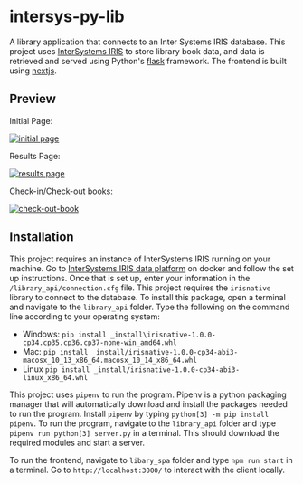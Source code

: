 # intersys-py-lib
A library application that connects to an Inter Systems IRIS database. This project uses [InterSystems IRIS](http://intersystems.com/iris) to store library book data, and data is retrieved and served using Python's [flask](https://flask.palletsprojects.com/en/1.1.x/) framework. The frontend is built using [nextjs](https://nextjs.org).

## Preview

Initial Page:

[![initial page](https://i.postimg.cc/1tP9JrCf/Screen-Shot-2021-02-20-at-2-53-33-PM.png)](https://postimg.cc/9485fZjh)

Results Page:

[![results page](https://i.postimg.cc/qRNYB9n5/Screen-Shot-2021-02-25-at-1-20-30-PM.png)](https://postimg.cc/YGw8bDd6)

Check-in/Check-out books:

[![check-out-book](https://i.postimg.cc/tC3cgdZp/Screen-Shot-2021-02-25-at-1-23-04-PM.png)](https://postimg.cc/rKpjnrNP)

## Installation

This project requires an instance of InterSystems IRIS running on your machine. Go to [InterSystems IRIS data platform](https://hub.docker.com/_/intersystems-iris-data-platform) on docker and follow the set up instructions. Once that is set up, enter your information in the `/library_api/connection.cfg` file. This project requires the `irisnative` library to connect to the database. To install this package, open a terminal and navigate to the `library_api` folder. Type the following on the command line according to your operating system:
  - Windows: `pip install _install\irisnative-1.0.0-cp34.cp35.cp36.cp37-none-win_amd64.whl`
  - Mac: `pip install _install/irisnative-1.0.0-cp34-abi3-macosx_10_13_x86_64.macosx_10_14_x86_64.whl`
  - Linux `pip install _install/irisnative-1.0.0-cp34-abi3-linux_x86_64.whl`

This project uses `pipenv` to run the program. Pipenv is a python packaging manager that will automatically download and install the packages needed to run the program. Install `pipenv` by typing `python[3] -m pip install pipenv`. To run the program, navigate to the `library_api` folder and type `pipenv run python[3] server.py` in a terminal. This should download the required modules and start a server.

To run the frontend, navigate to `libary_spa` folder and type `npm run start` in a terminal. Go to `http://localhost:3000/` to interact with the client locally.

